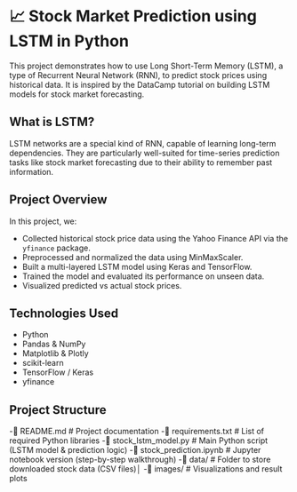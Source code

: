 # 📈 Stock Market Prediction using LSTM in Python

This project demonstrates how to use Long Short-Term Memory (LSTM), a type of Recurrent Neural Network (RNN), to predict stock prices using historical data. It is inspired by the DataCamp tutorial on building LSTM models for stock market forecasting.

## What is LSTM?

LSTM networks are a special kind of RNN, capable of learning long-term dependencies. They are particularly well-suited for time-series prediction tasks like stock market forecasting due to their ability to remember past information.

## Project Overview

In this project, we:

- Collected historical stock price data using the Yahoo Finance API via the `yfinance` package.
- Preprocessed and normalized the data using MinMaxScaler.
- Built a multi-layered LSTM model using Keras and TensorFlow.
- Trained the model and evaluated its performance on unseen data.
- Visualized predicted vs actual stock prices.

## Technologies Used

- Python 
- Pandas & NumPy
- Matplotlib & Plotly
- scikit-learn
- TensorFlow / Keras
- yfinance

## Project Structure
-📄 README.md                # Project documentation
-📄 requirements.txt         # List of required Python libraries
-📄 stock_lstm_model.py      # Main Python script (LSTM model & prediction logic)
-📓 stock_prediction.ipynb   # Jupyter notebook version (step-by-step walkthrough)
-📁 data/                     # Folder to store downloaded stock data (CSV files)│ 
-📁 images/                  # Visualizations and result plots


